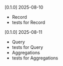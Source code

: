 [0.1.0] 2025-08-10

- Record
- tests for Record

[0.1.0] 2025-08-11

- Query
- tests for Query
- Aggregations
- tests for Aggregations